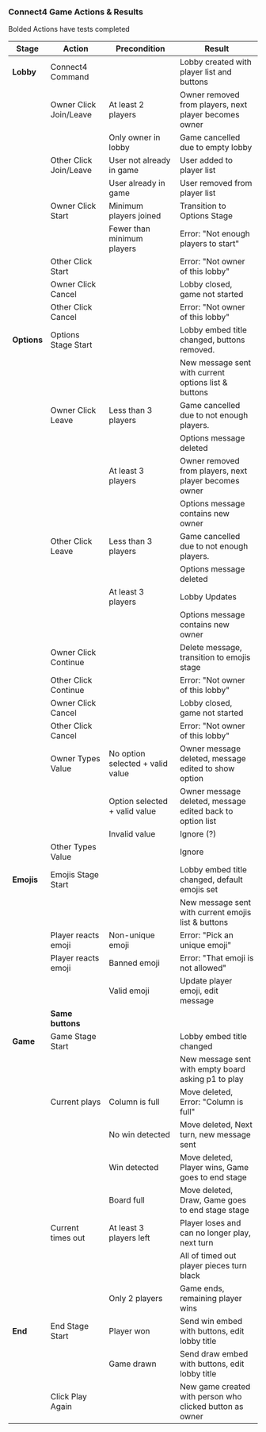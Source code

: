 ### Connect4 Game Actions & Results

Bolded Actions have tests completed

| **Stage**   | **Action**             | **Precondition**                 | **Result**                                                |
| ----------- | ---------------------- | -------------------------------- | --------------------------------------------------------- |
| **Lobby**   | Connect4 Command       |                                  | Lobby created with player list and buttons                |
|             | Owner Click Join/Leave | At least 2 players               | Owner removed from players, next player becomes owner     |
|             |                        | Only owner in lobby              | Game cancelled due to empty lobby                         |
|             | Other Click Join/Leave | User not already in game         | User added to player list                                 |
|             |                        | User already in game             | User removed from player list                             |
|             | Owner Click Start      | Minimum players joined           | Transition to Options Stage                               |
|             |                        | Fewer than minimum players       | Error: "Not enough players to start"                      |
|             | Other Click Start      |                                  | Error: "Not owner of this lobby"                          |
|             | Owner Click Cancel     |                                  | Lobby closed, game not started                            |
|             | Other Click Cancel     |                                  | Error: "Not owner of this lobby"                          |
| **Options** | Options Stage Start    |                                  | Lobby embed title changed, buttons removed.               |
|             |                        |                                  | New message sent with current options list & buttons      |
|             | Owner Click Leave      | Less than 3 players              | Game cancelled due to not enough players.                 |
|             |                        |                                  | Options message deleted                                   |
|             |                        | At least 3 players               | Owner removed from players, next player becomes owner     |
|             |                        |                                  | Options message contains new owner                        |
|             | Other Click Leave      | Less than 3 players              | Game cancelled due to not enough players.                 |
|             |                        |                                  | Options message deleted                                   |
|             |                        | At least 3 players               | Lobby Updates                                             |
|             |                        |                                  | Options message contains new owner                        |
|             | Owner Click Continue   |                                  | Delete message, transition to emojis stage                |
|             | Other Click Continue   |                                  | Error: "Not owner of this lobby"                          |
|             | Owner Click Cancel     |                                  | Lobby closed, game not started                            |
|             | Other Click Cancel     |                                  | Error: "Not owner of this lobby"                          |
|             | Owner Types Value      | No option selected + valid value | Owner message deleted, message edited to show option      |
|             |                        | Option selected + valid value    | Owner message deleted, message edited back to option list |
|             |                        | Invalid value                    | Ignore (?)                                                |
|             | Other Types Value      |                                  | Ignore                                                    |
| **Emojis**  | Emojis Stage Start     |                                  | Lobby embed title changed, default emojis set             |
|             |                        |                                  | New message sent with current emojis list & buttons       |
|             | Player reacts emoji    | Non-unique emoji                 | Error: "Pick an unique emoji"                             |
|             | Player reacts emoji    | Banned emoji                     | Error: "That emoji is not allowed"                        |
|             |                        | Valid emoji                      | Update player emoji, edit message                         |
|             | **Same buttons**       |                                  |
| **Game**    | Game Stage Start       |                                  | Lobby embed title changed                                 |
|             |                        |                                  | New message sent with empty board asking p1 to play       |
|             | Current plays          | Column is full                   | Move deleted, Error: "Column is full"                     |
|             |                        | No win detected                  | Move deleted, Next turn, new message sent                 |
|             |                        | Win detected                     | Move deleted, Player wins, Game goes to end stage         |
|             |                        | Board full                       | Move deleted, Draw, Game goes to end stage stage          |
|             | Current times out      | At least 3 players left          | Player loses and can no longer play, next turn            |
|             |                        |                                  | All of timed out player pieces turn black                 |
|             |                        | Only 2 players                   | Game ends, remaining player wins                          |
| **End**     | End Stage Start        | Player won                       | Send win embed with buttons, edit lobby title             |
|             |                        | Game drawn                       | Send draw embed with buttons, edit lobby title            |
|             | Click Play Again       |                                  | New game created with person who clicked button as owner  |
